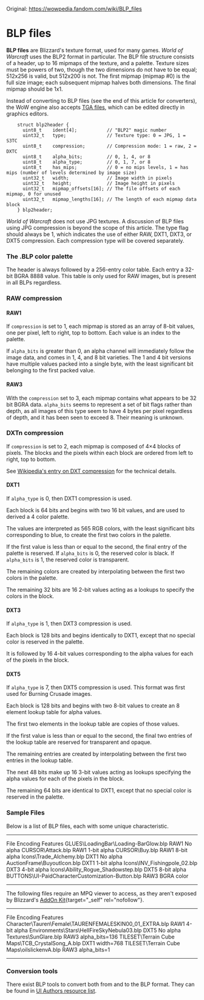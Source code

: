 Original: https://wowpedia.fandom.com/wiki/BLP_files

# BLP files

**BLP files** are Blizzard\'s texture format, used for many games.
*World of Warcraft* uses the BLP2 format in particular. The BLP file
structure consists of a header, up to 16 mipmaps of the texture, and a
palette. Texture sizes must be powers of two, though the two dimensions
do not have to be equal; 512x256 is valid, but 512x200 is not. The first
mipmap (mipmap #0) is the full size image; each subsequent mipmap halves
both dimensions. The final mipmap should be 1x1.

Instead of converting to BLP files (see the end of this article for
converters), the WoW engine also accepts [TGA
files](https://wowpedia.fandom.com/wiki/TGA_files "TGA files"), which
can be edited directly in graphics editors.

```
    struct blp2header {
      uint8_t    ident[4];           // "BLP2" magic number
      uint32_t   type;               // Texture type: 0 = JPG, 1 = S3TC
      uint8_t    compression;        // Compression mode: 1 = raw, 2 = DXTC
      uint8_t    alpha_bits;         // 0, 1, 4, or 8
      uint8_t    alpha_type;         // 0, 1, 7, or 8
      uint8_t    has_mips;           // 0 = no mips levels, 1 = has mips (number of levels determined by image size)
      uint32_t   width;              // Image width in pixels
      uint32_t   height;             // Image height in pixels
      uint32_t   mipmap_offsets[16]; // The file offsets of each mipmap, 0 for unused
      uint32_t   mipmap_lengths[16]; // The length of each mipmap data block
    } blp2header;
```

*World of Warcraft* does not use JPG textures. A discussion of BLP files
using JPG compression is beyond the scope of this article. The type flag
should always be 1, which indicates the use of either RAW, DXT1, DXT3,
or DXT5 compression. Each compression type will be covered separately.

### The .BLP color palette

The header is always followed by a 256-entry color table. Each entry a
32-bit BGRA 8888 value. This table is only used for RAW images, but is
present in all BLPs regardless.

### RAW compression

#### RAW1

If `compression` is set to 1, each mipmap is stored as an array of 8-bit
values, one per pixel, left to right, top to bottom. Each value is an
index to the palette.

If `alpha_bits` is greater than 0, an alpha channel will immediately
follow the image data, and comes in 1, 4, and 8 bit varieties. The 1 and
4 bit versions have multiple values packed into a single byte, with the
least significant bit belonging to the first packed value.

#### RAW3

With the `compression` set to 3, each mipmap contains what appears to be
32 bit BGRA data. `alpha_bits` seems to represent a set of bit flags
rather than depth, as all images of this type seem to have 4 bytes per
pixel regardless of depth, and it has been seen to exceed 8. Their
meaning is unknown.

### DXTn compression

If `compression` is set to 2, each mipmap is composed of 4×4 blocks of
pixels. The blocks and the pixels within each block are ordered from
left to right, top to bottom.

See [Wikipedia\'s entry on DXT
compression](http://en.wikipedia.org/wiki/S3TC "wikipedia:S3TC") for the
technical details.

#### DXT1

If `alpha_type` is 0, then DXT1 compression is used.

Each block is 64 bits and begins with two 16 bit values, and are used to
derived a 4 color palette.

The values are interpreted as 565 RGB colors, with the least significant
bits corresponding to blue, to create the first two colors in the
palette.

If the first value is less than or equal to the second, the final entry
of the palette is reserved. If `alpha_bits` is 0, the reserved color is
black. If `alpha_bits` is 1, the reserved color is transparent.

The remaining colors are created by interpolating between the first two
colors in the palette.

The remaining 32 bits are 16 2-bit values acting as a lookups to specify
the colors in the block.

#### DXT3

If `alpha_type` is 1, then DXT3 compression is used.

Each block is 128 bits and begins identically to DXT1, except that no
special color is reserved in the palette.

It is followed by 16 4-bit values corresponding to the alpha values for
each of the pixels in the block.

#### DXT5

If `alpha_type` is 7, then DXT5 compression is used. This format was
first used for Burning Crusade images.

Each block is 128 bits and begins with two 8-bit values to create an 8
element lookup table for alpha values.

The first two elements in the lookup table are copies of those values.

If the first value is less than or equal to the second, the final two
entries of the lookup table are reserved for transparent and opaque.

The remaining entries are created by interpolating between the first two
entries in the lookup table.

The next 48 bits make up 16 3-bit values acting as lookups specifying
the alpha values for each of the pixels in the block.

The remaining 64 bits are identical to DXT1, except that no special
color is reserved in the palette.

### Sample Files

Below is a list of BLP files, each with some unique characteristic.

  --------------------------------------------------- ---------- -------------
  File                                                Encoding   Features
  GLUES\\LoadingBar\\Loading-BarGlow.blp              RAW1       No alpha
  CURSOR\\Attack.blp                                  RAW1       1-bit alpha
  CURSOR\\Buy.blp                                     RAW1       8-bit alpha
  Icons\\Trade_Alchemy.blp                            DXT1       No alpha
  AuctionFrame\\BuyoutIcon.blp                        DXT1       1-bit alpha
  Icons\\INV_Fishingpole_02.blp                       DXT3       4-bit alpha
  Icons\\Ability_Rogue_Shadowstep.blp                 DXT5       8-bit alpha
  BUTTONS\\UI-PaidCharacterCustomization-Button.blp   RAW3       BGRA color
  --------------------------------------------------- ---------- -------------

The following files require an MPQ viewer to access, as they aren\'t
exposed by Blizzard\'s [AddOn
Kit](http://us.blizzard.com/support/article.xml?locale=en_US&articleId=21466){target="_self"
rel="nofollow"}.

  ------------------------------------------------------------ ---------- ----------------
  File                                                         Encoding   Features
  Character\\Tauren\\Female\\TAURENFEMALESKIN00_01_EXTRA.blp   RAW1       4-bit alpha
  Environments\\Stars\\HellFireSkyNebula03.blp                 DXT5       No alpha
  Textures\\SunGlare.blp                                       RAW3       alpha_bits=136
  TILESET\\Terrain Cube Maps\\TCB_CrystalSong_A.blp            DXT1       width=768
  TILESET\\Terrain Cube Maps\\oilslickenvA.blp                 RAW3       alpha_bits=1
  ------------------------------------------------------------ ---------- ----------------

### Conversion tools

There exist BLP tools to convert both from and to the BLP format. They
can be found in [UI Authors resource
list](https://wowpedia.fandom.com/wiki/UI_FAQ/AddOn_Author_Resources#Resources "UI FAQ/AddOn Author Resources").
